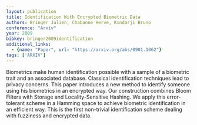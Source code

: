 ```yaml
---
layout: publication
title: Identification With Encrypted Biometric Data
authors: Bringer Julien, Chabanne Herve, Kindarji Bruno
conference: "Arxiv"
year: 2009
bibkey: bringer2009identification
additional_links:
  - {name: "Paper", url: "https://arxiv.org/abs/0901.1062"}
tags: ['ARXIV']
---
```

Biometrics make human identification possible with a sample of a biometric trait and an associated database. Classical identification techniques lead to privacy concerns. This paper introduces a new method to identify someone using his biometrics in an encrypted way. Our construction combines Bloom Filters with Storage and Locality-Sensitive Hashing. We apply this error-tolerant scheme in a Hamming space to achieve biometric identification in an efficient way. This is the first non-trivial identification scheme dealing with fuzziness and encrypted data.
